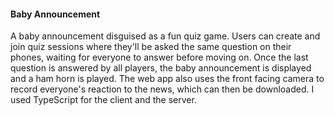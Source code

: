#### Baby Announcement

A baby announcement disguised as a fun quiz game. Users can create and join
quiz sessions where they'll be asked the same question on their phones, waiting
for everyone to answer before moving on. Once the last question is answered by
all players, the baby announcement is displayed and a ham horn is played. The
web app also uses the front facing camera to record everyone's reaction to the
news, which can then be downloaded. I used TypeScript for the client and the
server.
